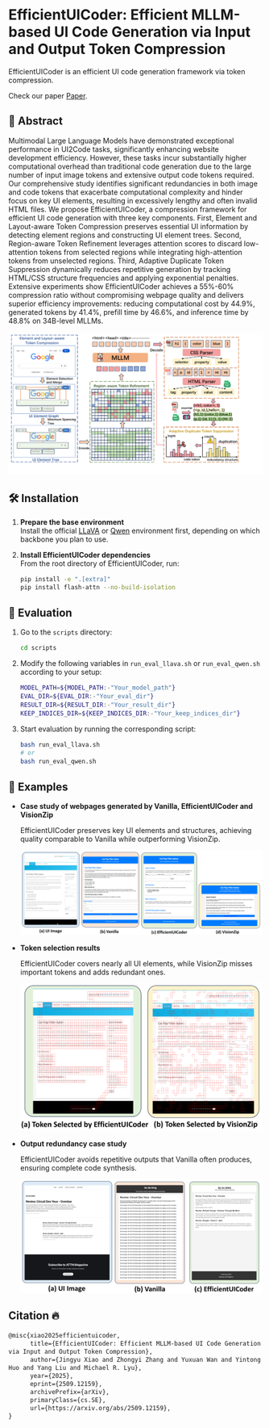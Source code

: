 # EfficientUICoder: Efficient MLLM-based UI Code Generation via Input and Output Token Compression

EfficientUICoder is an efficient UI code generation framework via token compression.

Check our paper [Paper](https://arxiv.org/abs/2509.12159).

## 📜 Abstract
Multimodal Large Language Models have demonstrated exceptional performance in UI2Code tasks, significantly enhancing website development efficiency. However, these tasks incur substantially higher computational overhead than traditional code generation due to the large number of input image tokens and extensive output code tokens required. Our comprehensive study identifies significant redundancies in both image and code tokens that exacerbate computational complexity and hinder focus on key UI elements, resulting in excessively lengthy and often invalid HTML files. We propose EfficientUICoder, a compression framework for efficient UI code generation with three key components. First, Element and Layout-aware Token Compression preserves essential UI information by detecting element regions and constructing UI element trees. Second, Region-aware Token Refinement leverages attention scores to discard low-attention tokens from selected regions while integrating high-attention tokens from unselected regions. Third, Adaptive Duplicate Token Suppression dynamically reduces repetitive generation by tracking HTML/CSS structure frequencies and applying exponential penalties. Extensive experiments show EfficientUICoder achieves a 55%-60% compression ratio without compromising webpage quality and delivers superior efficiency improvements: reducing computational cost by 44.9%, generated tokens by 41.4%, prefill time by 46.6%, and inference time by 48.8% on 34B-level MLLMs. 

![overview](./assets/framework.png)


## 🛠️ Installation

1. **Prepare the base environment**  
   Install the official [LLaVA](https://github.com/haotian-liu/LLaVA) or [Qwen](https://github.com/QwenLM/Qwen2.5-VL) environment first, depending on which backbone you plan to use.

2. **Install EfficientUICoder dependencies**  
   From the root directory of EfficientUICoder, run:
   ```bash
   pip install -e ".[extra]"
   pip install flash-attn --no-build-isolation
   ```


## 🧪 Evaluation

1. Go to the `scripts` directory:
   ```bash
   cd scripts
   ```

2. Modify the following variables in `run_eval_llava.sh` or `run_eval_qwen.sh` according to your setup:

   ```bash
   MODEL_PATH=${MODEL_PATH:-"Your_model_path"}
   EVAL_DIR=${EVAL_DIR:-"Your_eval_dir"}
   RESULT_DIR=${RESULT_DIR:-"Your_result_dir"}
   KEEP_INDICES_DIR=${KEEP_INDICES_DIR:-"Your_keep_indices_dir"}
   ```

3. Start evaluation by running the corresponding script:

   ```bash
   bash run_eval_llava.sh
   # or
   bash run_eval_qwen.sh
   ```

   
## 🧩 Examples

* **Case study of webpages generated by Vanilla, EfficientUICoder and VisionZip**

  EfficientUICoder preserves key UI elements and structures, achieving quality comparable to Vanilla while outperforming VisionZip.

  ![Case Study](./assets/case_study.png)

* **Token selection results**

  EfficientUICoder covers nearly all UI elements, while VisionZip misses important tokens and adds redundant ones.

  ![Token Selection](./assets/token_selection.png)

* **Output redundancy case study**

  EfficientUICoder avoids repetitive outputs that Vanilla often produces, ensuring complete code synthesis.

  ![Redundancy Case](./assets/output_redundancy_case.png)


## Citation 🔥

```
@misc{xiao2025efficientuicoder,
      title={EfficientUICoder: Efficient MLLM-based UI Code Generation via Input and Output Token Compression}, 
      author={Jingyu Xiao and Zhongyi Zhang and Yuxuan Wan and Yintong Huo and Yang Liu and Michael R. Lyu},
      year={2025},
      eprint={2509.12159},
      archivePrefix={arXiv},
      primaryClass={cs.SE},
      url={https://arxiv.org/abs/2509.12159}, 
}
```
